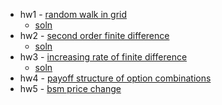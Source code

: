 - hw1 - [random walk in grid](src/20grid_random_walk_01.ipynb) 
    - [soln](src/20grid_random_walk_01_soln.ipynb)
- hw2 - [second order finite difference](src/20fd2.ipynb)
    - [soln](src/20fd2_soln.ipynb)
- hw3 - [increasing rate of finite difference](src/20fd_ex.pdf)
    - [soln](src/20fd_ex_soln.pdf)
- hw4 - [payoff structure of option combinations](src/20option_combinations.ipynb)
- hw5 - [bsm price change](src/20bsm_price_change.ipynb)


    
    
